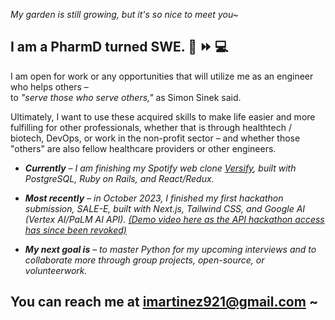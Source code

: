 <!-- 
<img src="https://readme-typing-svg.herokuapp.com/?lines=Thanks+for+stopping+by~" /> -->

*My garden is still growing, but it's so nice to meet you~*

## __I am a PharmD turned SWE.  💊 :fast_forward: :computer:__

I am open for work or any opportunities that will utilize me as an engineer who helps others –
<br>to _"serve those who serve others,"_ as Simon Sinek said.

Ultimately, I want to use these acquired skills to make life easier and more fulfilling for other professionals, whether that is through healthtech / biotech, DevOps, or work in the non-profit sector – and whether those "others" are also fellow healthcare providers or other engineers.

* _**Currently** – I am finishing my Spotify web clone [Versify](https://github.com/imartinez921/versify_full-stack), built with PostgreSQL, Ruby on Rails, and React/Redux._

* _**Most recently** – in October 2023, I finished my first hackathon submission, SALE-E, built with Next.js, Tailwind CSS, and Google AI (Vertex AI/PaLM AI API). [(Demo video here as the API hackathon access has since been revoked)](https://vimeo.com/875813744?share=copy)_

* _**My next goal is** – to master Python for my upcoming interviews and to collaborate more through group projects, open-source, or volunteerwork._

## You can reach me at imartinez921@gmail.com ~
